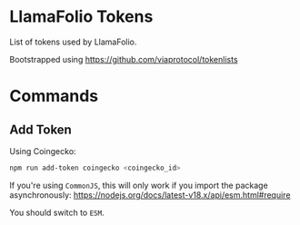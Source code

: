 # LlamaFolio Tokens

List of tokens used by LlamaFolio.

Bootstrapped using https://github.com/viaprotocol/tokenlists

# Commands

## Add Token

Using Coingecko:

```sh
npm run add-token coingecko <coingecko_id>
```

If you're using `CommonJS`, this will only work if you import the package asynchronously: <https://nodejs.org/docs/latest-v18.x/api/esm.html#require>

You should switch to `ESM`.
